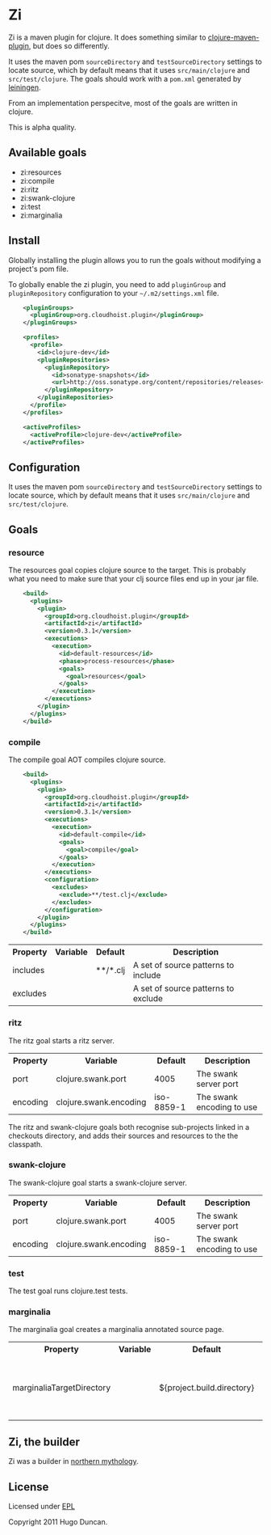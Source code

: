 # Zi

Zi is a maven plugin for clojure. It does something similar to
[clojure-maven-plugin](http://github.com/talios/clojure-maven-plugin), but does
so differently.

It uses the maven pom `sourceDirectory` and `testSourceDirectory` settings to
locate source, which by default means that it uses `src/main/clojure` and
`src/test/clojure`. The goals should work with a `pom.xml` generated by
[leiningen](https://github.com/technomancy/leiningen).

From an implementation perspecitve, most of the goals are written in clojure.

This is alpha quality.

## Available goals

 * zi:resources
 * zi:compile
 * zi:ritz
 * zi:swank-clojure
 * zi:test
 * zi:marginalia

## Install

Globally installing the plugin allows you to run the goals without modifying
a project's pom file.

To globally enable the zi plugin, you need to add `pluginGroup` and
`pluginRepository` configuration to your `~/.m2/settings.xml` file.

```xml
    <pluginGroups>
      <pluginGroup>org.cloudhoist.plugin</pluginGroup>
    </pluginGroups>
```

```xml
    <profiles>
      <profile>
        <id>clojure-dev</id>
        <pluginRepositories>
          <pluginRepository>
            <id>sonatype-snapshots</id>
            <url>http://oss.sonatype.org/content/repositories/releases</url>
          </pluginRepository>
        </pluginRepositories>
      </profile>
    </profiles>

    <activeProfiles>
      <activeProfile>clojure-dev</activeProfile>
    </activeProfiles>
```

## Configuration

It uses the maven pom `sourceDirectory` and `testSourceDirectory` settings to
locate source, which by default means that it uses `src/main/clojure` and
`src/test/clojure`.

## Goals

### resource

The resources goal copies clojure source to the target. This is probably what
you need to make sure that your clj source files end up in your jar file.

```xml
    <build>
      <plugins>
        <plugin>
          <groupId>org.cloudhoist.plugin</groupId>
          <artifactId>zi</artifactId>
          <version>0.3.1</version>
          <executions>
            <execution>
              <id>default-resources</id>
              <phase>process-resources</phase>
              <goals>
                <goal>resources</goal>
              </goals>
            </execution>
          </executions>
        </plugin>
      </plugins>
    </build>
```

### compile

The compile goal AOT compiles clojure source.

```xml
    <build>
      <plugins>
        <plugin>
          <groupId>org.cloudhoist.plugin</groupId>
          <artifactId>zi</artifactId>
          <version>0.3.1</version>
          <executions>
            <execution>
              <id>default-compile</id>
              <goals>
                <goal>compile</goal>
              </goals>
            </execution>
          </executions>
          <configuration>
            <excludes>
              <exclude>**/test.clj</exclude>
            </excludes>
          </configuration>
        </plugin>
      </plugins>
    </build>
```

<table>
  <tr>
    <th>Property</th>
    <th>Variable</th>
    <th>Default</th>
    <th>Description</th>
  </tr>
  <tr>
    <td>includes</td>
    <td>
    <td>**/*.clj</td>
    <td>A set of source patterns to include</td>
  </tr>
  <tr>
    <td>excludes</td>
    <td>
    <td></td>
    <td>A set of source patterns to exclude</td>
  </tr>
</table>

### ritz

The ritz goal starts a ritz server.

<table>
  <tr>
    <th>Property</th>
    <th>Variable</th>
    <th>Default</th>
    <th>Description</th>
  </tr>
  <tr>
    <td>port</td>
    <td>clojure.swank.port</td>
    <td>4005</td>
    <td>The swank server port</td>
  </tr>
  <tr>
    <td>encoding</td>
    <td>clojure.swank.encoding</td>
    <td>iso-8859-1</td>
    <td>The swank encoding to use</td>
  </tr>
</table>

The ritz and swank-clojure goals both recognise sub-projects linked in a
checkouts directory, and adds their sources and resources to the the
classpath.

### swank-clojure

The swank-clojure goal starts a swank-clojure server.

<table>
  <tr>
    <th>Property</th>
    <th>Variable</th>
    <th>Default</th>
    <th>Description</th>
  </tr>
  <tr>
    <td>port</td>
    <td>clojure.swank.port</td>
    <td>4005</td>
    <td>The swank server port</td>
  </tr>
  <tr>
    <td>encoding</td>
    <td>clojure.swank.encoding</td>
    <td>iso-8859-1</td>
    <td>The swank encoding to use</td>
  </tr>
</table>

### test

The test goal runs clojure.test tests.

### marginalia

The marginalia goal creates a marginalia annotated source page.

<table>
  <tr>
    <th>Property</th>
    <th>Variable</th>
    <th>Default</th>
    <th>Description</th>
  </tr>
  <tr>
    <td>marginaliaTargetDirectory</td>
    <td></td>
    <td>${project.build.directory}</td>
    <td>The directory where marginali should write uberdoc.html</td>
  </tr>
</table>

## Zi, the builder

Zi was a builder in [northern mythology](http://www.pitt.edu/~dash/mbuilder.html#eckwadt).

## License

Licensed under [EPL](http://www.eclipse.org/legal/epl-v10.html)

Copyright 2011 Hugo Duncan.
